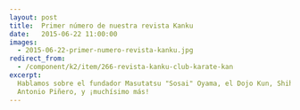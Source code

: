 ```yaml
---
layout: post
title:  Primer número de nuestra revista Kanku
date:   2015-06-22 11:00:00
images:
  - 2015-06-22-primer-numero-revista-kanku.jpg
redirect_from:
  - /component/k2/item/266-revista-kanku-club-karate-kan
excerpt:
  Hablamos sobre el fundador Masutatsu "Sosai" Oyama, el Dojo Kun, Shihan
  Antonio Piñero, y ¡muchísimo más!
---
```

<div class="video-container">
  <div data-configid="0/13686284" class="issuuembed"></div><script type="text/javascript" src="//e.issuu.com/embed.js" async="true"></script>
</div>
